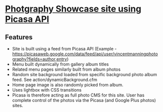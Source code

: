 # [Photgraphy Showcase site using Picasa API](http://vincentmanning.net)


## Features

* Site is built using a feed from Picasa API (Example - https://picasaweb.google.com/data/feed/api/user/vincentmanningphotography?fields=author,entry)
* Menu built dynamically from gallery album titles
* Related menu pages similarly built from album photos
* Random site background loaded from specific background photo album feed. See action/dynamicBackground.cfm
* Home page image is also randomly picked from album.
* Uses lightbox with CSS transitions
* Picasa is therefore acting as full photo CMS for this site. User has complete control of the photos via the Picasa (and Google Plus photos) sites.
